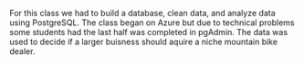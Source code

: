 For this class we had to build a database, clean data, and analyze data using PostgreSQL. The class began on Azure but due to technical problems some students had the last half was completed in pgAdmin. The data was used to decide if a larger buisness should aquire a niche mountain bike dealer.
